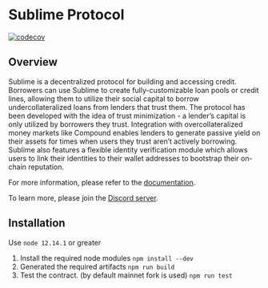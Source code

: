 # Sublime Protocol

[![codecov](https://codecov.io/gh/sublime-finance/sublime-v1/branch/master/graph/badge.svg?token=30JPP4ZVOY)](https://codecov.io/gh/sublime-finance/sublime-v1)

## Overview

Sublime is a decentralized protocol for building and accessing credit. Borrowers can use Sublime to create fully-customizable loan pools or credit lines, allowing them to utilize their social capital to borrow undercollateralized loans from lenders that trust them. The protocol has been developed with the idea of trust minimization - a lender’s capital is only utilized by borrowers they trust. Integration with overcollateralized money markets like Compound enables lenders to generate passive yield on their assets for times when users they trust aren’t actively borrowing. Sublime also features a flexible identity verification module which allows users to link their identities to their wallet addresses to bootstrap their on-chain reputation.

For more information, please refer to the [documentation](https://docs.sublime.finance/).

To learn more, please join the [Discord server](https://discord.com/invite/EjvU2H4H3J).

## Installation

Use `node 12.14.1` or greater
1. Install the required node modules
    `npm install --dev`
2. Generated the required artifacts `npm run build`
3. Test the contract. (by default mainnet fork is used) `npm run test`
